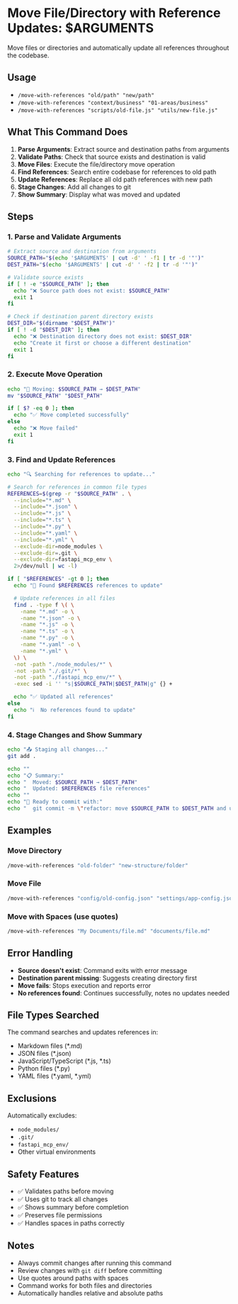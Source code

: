 # Move File/Directory with Reference Updates: $ARGUMENTS

Move files or directories and automatically update all references throughout the codebase.

## Usage
- `/move-with-references "old/path" "new/path"`
- `/move-with-references "context/business" "01-areas/business"`
- `/move-with-references "scripts/old-file.js" "utils/new-file.js"`

## What This Command Does

1. **Parse Arguments**: Extract source and destination paths from arguments
2. **Validate Paths**: Check that source exists and destination is valid
3. **Move Files**: Execute the file/directory move operation
4. **Find References**: Search entire codebase for references to old path
5. **Update References**: Replace all old path references with new path
6. **Stage Changes**: Add all changes to git
7. **Show Summary**: Display what was moved and updated

## Steps

### 1. Parse and Validate Arguments
```bash
# Extract source and destination from arguments
SOURCE_PATH="$(echo '$ARGUMENTS' | cut -d' ' -f1 | tr -d '"')"
DEST_PATH="$(echo '$ARGUMENTS' | cut -d' ' -f2 | tr -d '"')"

# Validate source exists
if [ ! -e "$SOURCE_PATH" ]; then
  echo "❌ Source path does not exist: $SOURCE_PATH"
  exit 1
fi

# Check if destination parent directory exists
DEST_DIR="$(dirname "$DEST_PATH")"
if [ ! -d "$DEST_DIR" ]; then
  echo "❌ Destination directory does not exist: $DEST_DIR"
  echo "Create it first or choose a different destination"
  exit 1
fi
```

### 2. Execute Move Operation
```bash
echo "📁 Moving: $SOURCE_PATH → $DEST_PATH"
mv "$SOURCE_PATH" "$DEST_PATH"

if [ $? -eq 0 ]; then
  echo "✅ Move completed successfully"
else
  echo "❌ Move failed"
  exit 1
fi
```

### 3. Find and Update References
```bash
echo "🔍 Searching for references to update..."

# Search for references in common file types
REFERENCES=$(grep -r "$SOURCE_PATH" . \
  --include="*.md" \
  --include="*.json" \
  --include="*.js" \
  --include="*.ts" \
  --include="*.py" \
  --include="*.yaml" \
  --include="*.yml" \
  --exclude-dir=node_modules \
  --exclude-dir=.git \
  --exclude-dir=fastapi_mcp_env \
  2>/dev/null | wc -l)

if [ "$REFERENCES" -gt 0 ]; then
  echo "📝 Found $REFERENCES references to update"

  # Update references in all files
  find . -type f \( \
    -name "*.md" -o \
    -name "*.json" -o \
    -name "*.js" -o \
    -name "*.ts" -o \
    -name "*.py" -o \
    -name "*.yaml" -o \
    -name "*.yml" \
  \) \
  -not -path "./node_modules/*" \
  -not -path "./.git/*" \
  -not -path "./fastapi_mcp_env/*" \
  -exec sed -i '' "s|$SOURCE_PATH|$DEST_PATH|g" {} +

  echo "✅ Updated all references"
else
  echo "ℹ️  No references found to update"
fi
```

### 4. Stage Changes and Show Summary
```bash
echo "📤 Staging all changes..."
git add .

echo ""
echo "📋 Summary:"
echo "  Moved: $SOURCE_PATH → $DEST_PATH"
echo "  Updated: $REFERENCES file references"
echo ""
echo "🎯 Ready to commit with:"
echo "  git commit -m \"refactor: move $SOURCE_PATH to $DEST_PATH and update references\""
```

## Examples

### Move Directory
```bash
/move-with-references "old-folder" "new-structure/folder"
```

### Move File
```bash
/move-with-references "config/old-config.json" "settings/app-config.json"
```

### Move with Spaces (use quotes)
```bash
/move-with-references "My Documents/file.md" "documents/file.md"
```

## Error Handling

- **Source doesn't exist**: Command exits with error message
- **Destination parent missing**: Suggests creating directory first
- **Move fails**: Stops execution and reports error
- **No references found**: Continues successfully, notes no updates needed

## File Types Searched

The command searches and updates references in:
- Markdown files (*.md)
- JSON files (*.json)
- JavaScript/TypeScript (*.js, *.ts)
- Python files (*.py)
- YAML files (*.yaml, *.yml)

## Exclusions

Automatically excludes:
- `node_modules/`
- `.git/`
- `fastapi_mcp_env/`
- Other virtual environments

## Safety Features

- ✅ Validates paths before moving
- ✅ Uses git to track all changes
- ✅ Shows summary before completion
- ✅ Preserves file permissions
- ✅ Handles spaces in paths correctly

## Notes

- Always commit changes after running this command
- Review changes with `git diff` before committing
- Use quotes around paths with spaces
- Command works for both files and directories
- Automatically handles relative and absolute paths
